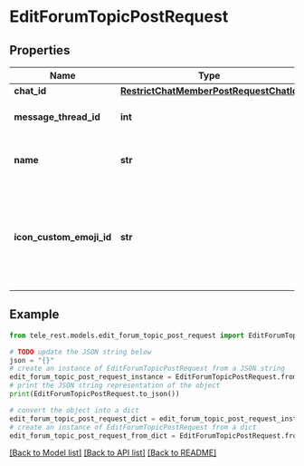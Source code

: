 # EditForumTopicPostRequest


## Properties

Name | Type | Description | Notes
------------ | ------------- | ------------- | -------------
**chat_id** | [**RestrictChatMemberPostRequestChatId**](RestrictChatMemberPostRequestChatId.md) |  | 
**message_thread_id** | **int** | Unique identifier for the target message thread of the forum topic | 
**name** | **str** | New topic name, 0-128 characters. If not specified or empty, the current name of the topic will be kept | [optional] 
**icon_custom_emoji_id** | **str** | New unique identifier of the custom emoji shown as the topic icon. Use [getForumTopicIconStickers](https://core.telegram.org/bots/api/#getforumtopiciconstickers) to get all allowed custom emoji identifiers. Pass an empty string to remove the icon. If not specified, the current icon will be kept | [optional] 

## Example

```python
from tele_rest.models.edit_forum_topic_post_request import EditForumTopicPostRequest

# TODO update the JSON string below
json = "{}"
# create an instance of EditForumTopicPostRequest from a JSON string
edit_forum_topic_post_request_instance = EditForumTopicPostRequest.from_json(json)
# print the JSON string representation of the object
print(EditForumTopicPostRequest.to_json())

# convert the object into a dict
edit_forum_topic_post_request_dict = edit_forum_topic_post_request_instance.to_dict()
# create an instance of EditForumTopicPostRequest from a dict
edit_forum_topic_post_request_from_dict = EditForumTopicPostRequest.from_dict(edit_forum_topic_post_request_dict)
```
[[Back to Model list]](../README.md#documentation-for-models) [[Back to API list]](../README.md#documentation-for-api-endpoints) [[Back to README]](../README.md)


